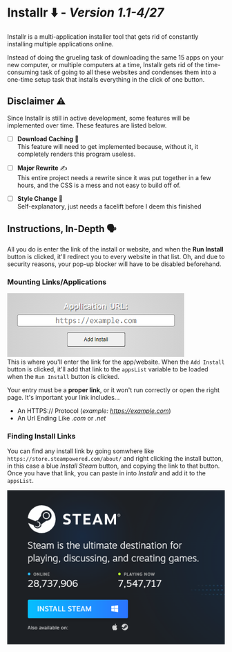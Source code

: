 # **Installr** ⬇️ - *Version 1.1-4/27*
Installr is a multi-application installer tool that gets rid of constantly installing multiple applications online.

Instead of doing the grueling task of downloading the same 15 apps on your new computer, or multiple computers at a time, Installr gets rid of the time-consuming task of going to all these websites and condenses them into a one-time setup task that installs everything in the click of one button.

## **Disclaimer ⚠️**
Since Installr is still in active development, some features will be implemented over time. These features are listed below.
- [ ] **Download Caching** 💾 \
This feature will need to get implemented because, without it, it completely renders this program useless.

- [ ] **Major Rewrite** ✍️ \
This entire project needs a rewrite since it was put together in a few hours, and the CSS is a mess and not easy to build off of.

- [ ] **Style Change** 🦋 \
Self-explanatory, just needs a facelift before I deem this finished

## **Instructions, In-Depth 🗣️**
All you do is enter the link of the install or website, and when the **Run Install** button is clicked, it'll redirect you to every website in that list. Oh, and due to security reasons, your pop-up blocker will have to be disabled beforehand.

### **Mounting Links/Applications**
![example!](images/example1.png) \
This is where you'll enter the link for the app/website. When the ``Add Install`` button is clicked, it'll add that link to the ```appsList``` variable to be loaded when the ``Run Install`` button is clicked.

Your entry must be a **proper link**, or it won't run correctly or open the right page. It's important your link includes...
* An HTTPS:// Protocol (*example: https://example.com*)
* An Url Ending Like *.com* or *.net*

### **Finding Install Links**
You can find any install link by going somwhere like ``https://store.steampowered.com/about/`` and right clicking the install button, in this case a blue *Install Steam* button, and copying the link to that button. Once you have that link, you can paste in into *Installr* and add it to the ``appsList``.

![example2](images/example2.png)